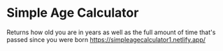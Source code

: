 # Simple Age Calculator
Returns how old you are in years as well as the full amount of time that's passed since you were born
https://simpleagecalculator1.netlify.app/
